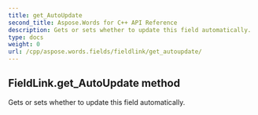 ```yaml
---
title: get_AutoUpdate
second_title: Aspose.Words for C++ API Reference
description: Gets or sets whether to update this field automatically. 
type: docs
weight: 0
url: /cpp/aspose.words.fields/fieldlink/get_autoupdate/
---
```

## FieldLink.get_AutoUpdate method


Gets or sets whether to update this field automatically. 

